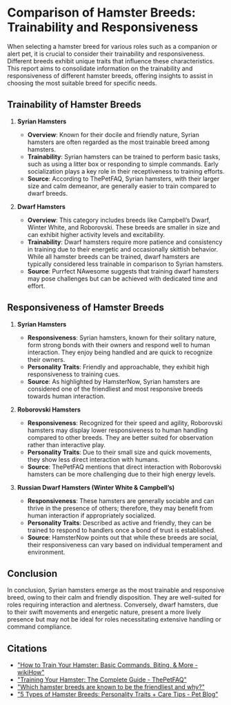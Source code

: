 # Comparison of Hamster Breeds: Trainability and Responsiveness

When selecting a hamster breed for various roles such as a companion or alert pet, it is crucial to consider their trainability and responsiveness. Different breeds exhibit unique traits that influence these characteristics. This report aims to consolidate information on the trainability and responsiveness of different hamster breeds, offering insights to assist in choosing the most suitable breed for specific needs.

## Trainability of Hamster Breeds

1. **Syrian Hamsters**
    - **Overview**: Known for their docile and friendly nature, Syrian hamsters are often regarded as the most trainable breed among hamsters.
    - **Trainability**: Syrian hamsters can be trained to perform basic tasks, such as using a litter box or responding to simple commands. Early socialization plays a key role in their receptiveness to training efforts.
    - **Source**: According to ThePetFAQ, Syrian hamsters, with their larger size and calm demeanor, are generally easier to train compared to dwarf breeds.

2. **Dwarf Hamsters**
    - **Overview**: This category includes breeds like Campbell’s Dwarf, Winter White, and Roborovski. These breeds are smaller in size and can exhibit higher activity levels and excitability.
    - **Trainability**: Dwarf hamsters require more patience and consistency in training due to their energetic and occasionally skittish behavior. While all hamster breeds can be trained, dwarf hamsters are typically considered less trainable in comparison to Syrian hamsters.
    - **Source**: Purrfect NAwesome suggests that training dwarf hamsters may pose challenges but can be achieved with dedicated time and effort.

## Responsiveness of Hamster Breeds

1. **Syrian Hamsters**
    - **Responsiveness**: Syrian hamsters, known for their solitary nature, form strong bonds with their owners and respond well to human interaction. They enjoy being handled and are quick to recognize their owners.
    - **Personality Traits**: Friendly and approachable, they exhibit high responsiveness to training cues.
    - **Source**: As highlighted by HamsterNow, Syrian hamsters are considered one of the friendliest and most responsive breeds towards human interaction.

2. **Roborovski Hamsters**
    - **Responsiveness**: Recognized for their speed and agility, Roborovski hamsters may display lower responsiveness to human handling compared to other breeds. They are better suited for observation rather than interactive play.
    - **Personality Traits**: Due to their small size and quick movements, they show less direct interaction with humans.
    - **Source**: ThePetFAQ mentions that direct interaction with Roborovski hamsters can be more challenging due to their high energy levels.

3. **Russian Dwarf Hamsters (Winter White & Campbell’s)**
    - **Responsiveness**: These hamsters are generally sociable and can thrive in the presence of others; therefore, they may benefit from human interaction if appropriately socialized.
    - **Personality Traits**: Described as active and friendly, they can be trained to respond to handlers once a bond of trust is established.
    - **Source**: HamsterNow points out that while these breeds are social, their responsiveness can vary based on individual temperament and environment.

## Conclusion

In conclusion, Syrian hamsters emerge as the most trainable and responsive breed, owing to their calm and friendly disposition. They are well-suited for roles requiring interaction and alertness. Conversely, dwarf hamsters, due to their swift movements and energetic nature, present a more lively presence but may not be ideal for roles necessitating extensive handling or command compliance.

## Citations
- ["How to Train Your Hamster: Basic Commands, Biting, & More - wikiHow"](https://www.wikihow.com/Train-Your-Hamster)
- ["Training Your Hamster: The Complete Guide - ThePetFAQ"](https://thepetfaq.com/hamster-training/)
- ["Which hamster breeds are known to be the friendliest and why?"](https://hamsternow.com/which-hamster-breeds-are-known-to-be-the-friendliest-and-why)
- ["5 Types of Hamster Breeds: Personality Traits + Care Tips - Pet Blog"](https://blog.petloverscentre.com/types-of-hamster-breeds/)
